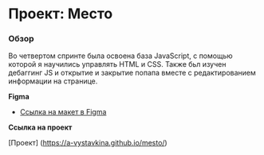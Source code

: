 # Проект: Место

### Обзор

Во четвертом спринте была освоена база JavaScript, с помощью которой я научились управлять HTML и CSS. Также бьл изучен дебаггинг JS и открытие и закрытие попапа вместе с редактированием информации на странице.

**Figma**

* [Ссылка на макет в Figma](https://www.figma.com/file/2cn9N9jSkmxD84oJik7xL7/JavaScript.-Sprint-4?node-id=0%3A1)

**Ссылка на проект**

[Проект] (https://a-vystavkina.github.io/mesto/)